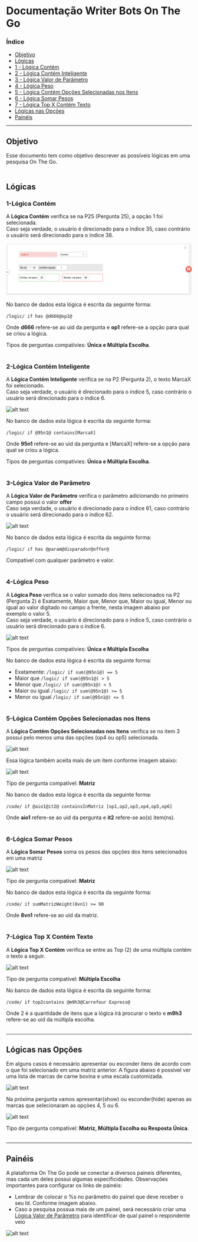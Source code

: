 # Documentação Writer Bots On The Go
### Índice
- [Objetivo](#objetivo)<br/>
- [Lógicas](#lógicas)<br/>
- [1 - Lógica Contém](#1-lógica-contém)<br/>
- [2 - Lógica Contém Inteligente](#2-lógica-contém-inteligente)</a><br/>
- [3 - Lógica Valor de Parâmetro](#3-lógica-valor-de-parâmetro)</a><br/>
- [4 - Lógica Peso](#4-lógica-peso)</a><br/>
- [5 - Lógica Contém Opções Selecionadas nos Itens](#5-lógica-contém-opções-selecionadas-nos-itens)
- [6 - Lógica Somar Pesos](#6-lógica-somar-pesos)
- [7 - Lógica Top X Contém Texto](#7-lógica-top-x-contém-texto)
- [Lógicas nas Opções](#lógicas-nas-opções)<br/>
- [Painéis](#painéis)<br/>
---
<a id="objetivo"></a>
## Objetivo
Esse documento tem como objetivo descrever as possíveis lógicas em uma pesquisa On The Go.<br/><br/>


## Lógicas

### 1-Lógica Contém
A <b>Lógica Contém</b> verifica se na P25 (Pergunta 25), a opção 1 foi selecionada.<br/> 
Caso seja verdade, o usuário é direcionado para o índice 35, caso contrário o usuário será direcionado para o índice 38.<br/>

![alt text](https://github.com/onthegosurvey/bot-docs/blob/main/images/img1.png?raw=true)

No banco de dados esta lógica é escrita da seguinte forma:

```/logic/ if has @d666@op1@```

Onde <b>d666</b> refere-se ao uid da pergunta e <b>op1</b> refere-se a opção para qual se criou a lógica. 

Tipos de perguntas compatívies: <b>Única e Múltipla Escolha</b>.<br/><br/>



### 2-Lógica Contém Inteligente

A <b>Lógica Contém Inteligente</b> verifica se na P2 (Pergunta 2), o texto MarcaX foi selecionado.<br/>
Caso seja verdade, o usuário é direcionado para o índice 5, caso contrário o usuário será direcionado para o índice 6.<br/>

![alt text](https://github.com/onthegosurvey/bot-docs/blob/main/images/img4.png?raw=true)

No banco de dados esta lógica é escrita da seguinte forma:

```/logic/ if @95n1@ contains[MarcaX]```

Onde <b>95n1</b> refere-se ao uid da pergunta e [MarcaX] refere-se a opção para qual se criou a lógica.

Tipos de perguntas compatívies: <b>Única e Múltipla Escolha</b>.<br/><br/>



### 3-Lógica Valor de Parâmetro

A <b>Lógica Valor de Parâmetro</b> verifica o parâmetro adicionando no primeiro campo possui o valor <b>offer</b><br/>
Caso seja verdade, o usuário é direcionado para o índice 61, caso contrário o usuário será direcionado para o índice 62.<br/>

![alt text](https://github.com/onthegosurvey/bot-docs/blob/main/images/img2.png?raw=true)

No banco de dados esta lógica é escrita da seguinte forma:

```/logic/ if has @param@disparador@offer@```

Compatível com qualquer parâmetro e valor.<br/><br/>



### 4-Lógica Peso

A <b>Lógica Peso</b> verifica se o valor somado dos itens selecionados na P2 (Pergunta 2) é Exatamente, Maior que, Menor que, Maior ou igual, Menor ou igual ao valor digitado no campo a frente, nesta imagem abaixo por exemplo o valor 5.<br/>
Caso seja verdade, o usuário é direcionado para o índice 5, caso contrário o usuário será direcionado para o índice 6.<br/>

![alt text](https://github.com/onthegosurvey/bot-docs/blob/main/images/img5.png?raw=true)

Tipos de perguntas compatívies: <b>Única e Múltipla Escolha</b>

No banco de dados esta lógica é escrita da seguinte forma:

- Exatamente: ```/logic/ if sum(@95n1@) == 5```
- Maior que ```/logic/ if sum(@95n1@) > 5```
- Menor que ```/logic/ if sum(@95n1@) < 5```
- Maior ou igual ```/logic/ if sum(@95n1@) >= 5```
- Menor ou igual ```/logic/ if sum(@95n1@) <= 5```
  <br/><br/>


### 5-Lógica Contém Opções Selecionadas nos Itens

A <b>Lógica Contém Opções Selecionadas nos Itens</b> verifica se no item 3 possui pelo menos uma das opções (op4 ou op5) selecionada.<br/>

![alt text](https://github.com/onthegosurvey/bot-docs/blob/main/images/img6.png?raw=true)

Essa lógica também aceita mais de um item conforme imagem abaixo:

![alt text](https://github.com/onthegosurvey/bot-docs/blob/main/images/img7.png?raw=true)

Tipo de pergunta compatível: <b>Matriz</b>

No banco de dados esta lógica é escrita da seguinte forma:

```/code/ if @aio1@it2@ containsInMatriz [op1,op2,op3,op4,op5,op6]```

Onde <b>aio1</b> refere-se ao uid da pergunta e <b>it2</b> refere-se ao(s) item(ns).<br/><br/>



### 6-Lógica Somar Pesos

A <b>Lógica Somar Pesos</b> soma os pesos das opções dos itens selecionados em uma matriz<br/>

![alt text](https://github.com/onthegosurvey/bot-docs/blob/main/images/img8.png?raw=true)

Tipo de pergunta compatível: <b>Matriz</b>

No banco de dados esta lógica é escrita da seguinte forma:

```/code/ if sumMatrizWeight(8vn1) >= 90```

Onde <b>8vn1</b> refere-se ao uid da matriz.<br/><br/>



### 7-Lógica Top X Contém Texto

A <b>Lógica Top X Contém</b> verifica se entre as Top (2) de uma múltipla contém o texto a seguir.<br/>

![alt text](https://github.com/onthegosurvey/bot-docs/blob/main/images/img9.png?raw=true)

Tipo de pergunta compatível: <b>Múltipla Escolha</b>

No banco de dados esta lógica é escrita da seguinte forma:

```/code/ if top2contains @m9h3@Carrefour Express@```

Onde 2 é a quantidade de itens que a lógica irá procurar o texto e <b>m9h3</b> refere-se ao uid da múltipla escolha.<br/><br/>

---

## Lógicas nas Opções
Em alguns casos é necessário apresentar ou esconder itens de acordo com o que foi selecionado em uma matriz anterior.
A figura abaixo é possível ver uma lista de marcas de carne bovina e uma escala customizada. 

![alt text](https://github.com/onthegosurvey/bot-docs/blob/main/images/img10.png?raw=true)

Na próxima pergunta vamos apresentar(show) ou esconder(hide) apenas as marcas que selecionaram as opçòes 4, 5 ou 6. 

![alt text](https://github.com/onthegosurvey/bot-docs/blob/main/images/img11.png?raw=true)

Tipo de pergunta compatível: <b>Matriz, Múltipla Escolha ou Resposta Única</b>.<br/><br/>

---

## Painéis
A plataforma On The Go pode se conectar a diversos paineis diferentes, mas cada um deles possui algumas especificidades. 
Observações importantes para configurar os links de painéis:<br/>

- Lembrar de colocar o %s no parâmetro do painel que deve receber o seu Id. Conforme imagem abaixo.
- Caso a pesquisa possua mais de um painel, será necessário criar uma [Lógica Valor de Parâmetro](#3-lógica-valor-de-parâmetro) para identificar de qual painel o respondente veio

![alt text](https://github.com/onthegosurvey/bot-docs/blob/main/images/img3.png?raw=true)


